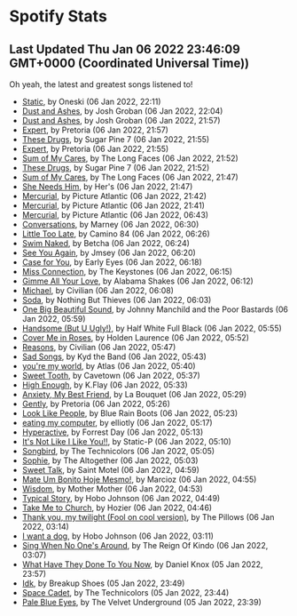 
# Spotify Stats
## Last Updated Thu Jan 06 2022 23:46:09 GMT+0000 (Coordinated Universal Time))

Oh yeah, the latest and greatest songs listened to!

- [Static](https://www.last.fm/music/Oneski/_/Static), by Oneski (06 Jan 2022, 22:11)
- [Dust and Ashes](https://www.last.fm/music/Josh+Groban/_/Dust+and+Ashes), by Josh Groban (06 Jan 2022, 22:04)
- [Dust and Ashes](https://www.last.fm/music/Josh+Groban/_/Dust+and+Ashes), by Josh Groban (06 Jan 2022, 21:57)
- [Expert](https://www.last.fm/music/Pretoria/_/Expert), by Pretoria (06 Jan 2022, 21:57)
- [These Drugs](https://www.last.fm/music/Sugar+Pine+7/_/These+Drugs), by Sugar Pine 7 (06 Jan 2022, 21:55)
- [Expert](https://www.last.fm/music/Pretoria/_/Expert), by Pretoria (06 Jan 2022, 21:55)
- [Sum of My Cares](https://www.last.fm/music/The+Long+Faces/_/Sum+of+My+Cares), by The Long Faces (06 Jan 2022, 21:52)
- [These Drugs](https://www.last.fm/music/Sugar+Pine+7/_/These+Drugs), by Sugar Pine 7 (06 Jan 2022, 21:52)
- [Sum of My Cares](https://www.last.fm/music/The+Long+Faces/_/Sum+of+My+Cares), by The Long Faces (06 Jan 2022, 21:47)
- [She Needs Him](https://www.last.fm/music/Her%27s/_/She+Needs+Him), by Her's (06 Jan 2022, 21:47)
- [Mercurial](https://www.last.fm/music/Picture+Atlantic/_/Mercurial), by Picture Atlantic (06 Jan 2022, 21:42)
- [Mercurial](https://www.last.fm/music/Picture+Atlantic/_/Mercurial), by Picture Atlantic (06 Jan 2022, 21:41)
- [Mercurial](https://www.last.fm/music/Picture+Atlantic/_/Mercurial), by Picture Atlantic (06 Jan 2022, 06:43)
- [Conversations](https://www.last.fm/music/Marney/_/Conversations), by Marney (06 Jan 2022, 06:30)
- [Little Too Late](https://www.last.fm/music/Camino+84/_/Little+Too+Late), by Camino 84 (06 Jan 2022, 06:26)
- [Swim Naked](https://www.last.fm/music/Betcha/_/Swim+Naked), by Betcha (06 Jan 2022, 06:24)
- [See You Again](https://www.last.fm/music/Jmsey/_/See+You+Again), by Jmsey (06 Jan 2022, 06:20)
- [Case for You](https://www.last.fm/music/Early+Eyes/_/Case+for+You), by Early Eyes (06 Jan 2022, 06:18)
- [Miss Connection](https://www.last.fm/music/The+Keystones/_/Miss+Connection), by The Keystones (06 Jan 2022, 06:15)
- [Gimme All Your Love](https://www.last.fm/music/Alabama+Shakes/_/Gimme+All+Your+Love), by Alabama Shakes (06 Jan 2022, 06:12)
- [Michael](https://www.last.fm/music/Civilian/_/Michael), by Civilian (06 Jan 2022, 06:08)
- [Soda](https://www.last.fm/music/Nothing+But+Thieves/_/Soda), by Nothing But Thieves (06 Jan 2022, 06:03)
- [One Big Beautiful Sound](https://www.last.fm/music/Johnny+Manchild+and+the+Poor+Bastards/_/One+Big+Beautiful+Sound), by Johnny Manchild and the Poor Bastards (06 Jan 2022, 05:59)
- [Handsome (But U Ugly!)](https://www.last.fm/music/Half+White+Full+Black/_/Handsome+(But+U+Ugly!)), by Half White Full Black (06 Jan 2022, 05:55)
- [Cover Me in Roses](https://www.last.fm/music/Holden+Laurence/_/Cover+Me+in+Roses), by Holden Laurence (06 Jan 2022, 05:52)
- [Reasons](https://www.last.fm/music/Civilian/_/Reasons), by Civilian (06 Jan 2022, 05:47)
- [Sad Songs](https://www.last.fm/music/Kyd+the+Band/_/Sad+Songs), by Kyd the Band (06 Jan 2022, 05:43)
- [you're my world](https://www.last.fm/music/Atlas/_/you%27re+my+world), by Atlas (06 Jan 2022, 05:40)
- [Sweet Tooth](https://www.last.fm/music/Cavetown/_/Sweet+Tooth), by Cavetown (06 Jan 2022, 05:37)
- [High Enough](https://www.last.fm/music/K.Flay/_/High+Enough), by K.Flay (06 Jan 2022, 05:33)
- [Anxiety, My Best Friend](https://www.last.fm/music/La+Bouquet/_/Anxiety,+My+Best+Friend), by La Bouquet (06 Jan 2022, 05:29)
- [Gently](https://www.last.fm/music/Pretoria/_/Gently), by Pretoria (06 Jan 2022, 05:26)
- [Look Like People](https://www.last.fm/music/Blue+Rain+Boots/_/Look+Like+People), by Blue Rain Boots (06 Jan 2022, 05:23)
- [eating my computer](https://www.last.fm/music/elliotly/_/eating+my+computer), by elliotly (06 Jan 2022, 05:17)
- [Hyperactive](https://www.last.fm/music/Forrest+Day/_/Hyperactive), by Forrest Day (06 Jan 2022, 05:13)
- [It's Not Like I Like You!!](https://www.last.fm/music/Static-P/_/It%27s+Not+Like+I+Like+You!!), by Static-P (06 Jan 2022, 05:10)
- [Songbird](https://www.last.fm/music/The+Technicolors/_/Songbird), by The Technicolors (06 Jan 2022, 05:05)
- [Sophie](https://www.last.fm/music/The+Altogether/_/Sophie), by The Altogether (06 Jan 2022, 05:03)
- [Sweet Talk](https://www.last.fm/music/Saint+Motel/_/Sweet+Talk), by Saint Motel (06 Jan 2022, 04:59)
- [Mate Um Bonito Hoje Mesmo!](https://www.last.fm/music/Marcioz/_/Mate+Um+Bonito+Hoje+Mesmo!), by Marcioz (06 Jan 2022, 04:55)
- [Wisdom](https://www.last.fm/music/Mother+Mother/_/Wisdom), by Mother Mother (06 Jan 2022, 04:53)
- [Typical Story](https://www.last.fm/music/Hobo+Johnson/_/Typical+Story), by Hobo Johnson (06 Jan 2022, 04:49)
- [Take Me to Church](https://www.last.fm/music/Hozier/_/Take+Me+to+Church), by Hozier (06 Jan 2022, 04:46)
- [Thank you, my twilight (Fool on cool version)](https://www.last.fm/music/The+Pillows/_/Thank+you,+my+twilight+(Fool+on+cool+version)), by The Pillows (06 Jan 2022, 03:14)
- [I want a dog](https://www.last.fm/music/Hobo+Johnson/_/I+want+a+dog), by Hobo Johnson (06 Jan 2022, 03:11)
- [Sing When No One's Around](https://www.last.fm/music/The+Reign+Of+Kindo/_/Sing+When+No+One%27s+Around), by The Reign Of Kindo (06 Jan 2022, 03:07)
- [What Have They Done To You Now](https://www.last.fm/music/Daniel+Knox/_/What+Have+They+Done+To+You+Now), by Daniel Knox (05 Jan 2022, 23:57)
- [Idk](https://www.last.fm/music/Breakup+Shoes/_/Idk), by Breakup Shoes (05 Jan 2022, 23:49)
- [Space Cadet](https://www.last.fm/music/The+Technicolors/_/Space+Cadet), by The Technicolors (05 Jan 2022, 23:44)
- [Pale Blue Eyes](https://www.last.fm/music/The+Velvet+Underground/_/Pale+Blue+Eyes), by The Velvet Underground (05 Jan 2022, 23:39)
